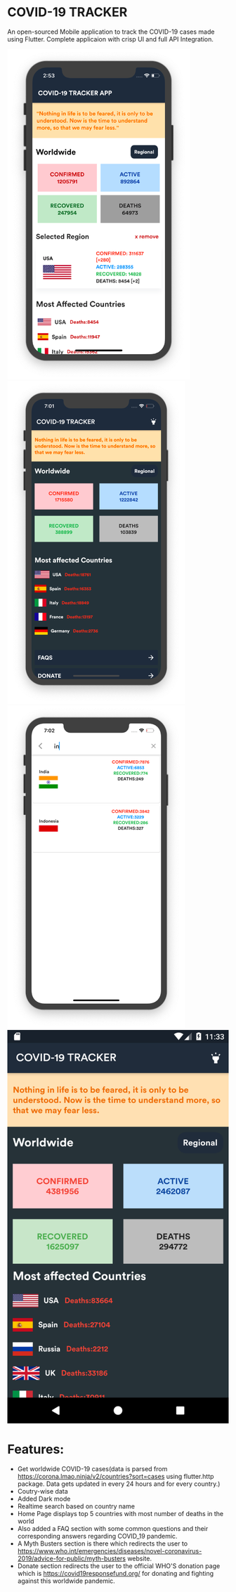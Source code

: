 # COVID-19 TRACKER
An open-sourced Mobile application to track the COVID-19 cases made using Flutter. Complete applicaion with crisp UI and full API Integration.

  
![alt text](/ss1.png) ![alt text](/covid-dark.png) 
![alt text](/covid-search.png) 
![alt text](/Screenshot_1589393025.png)


# Features:

  - Get worldwide COVID-19 cases(data is parsed from https://corona.lmao.ninja/v2/countries?sort=cases using flutter.http package. Data gets updated in every 24 hours and for every country.)
  - Coutry-wise data
  - Added Dark mode 
  - Realtime search based on country name
  - Home Page displays top 5 countries with most number of deaths in the world
  - Also added a FAQ section with some common questions and their corresponding answers regarding COVID_19 pandemic.
  - A Myth Busters section is there which redirects the user to https://www.who.int/emergencies/diseases/novel-coronavirus-2019/advice-for-public/myth-busters website.
  - Donate section redirects the user to the official WHO'S donation page which is https://covid19responsefund.org/ for donating and fighting against this worldwide pandemic.

